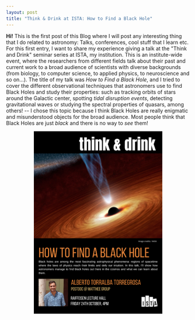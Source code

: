 ```yaml
---
layout: post
title: "Think & Drink at ISTA: How to Find a Black Hole"
---
```


**Hi!** This is the first post of this Blog where I will post any interesting thing that I do related to astronomy: Talks, conferences, cool stuff that I learn etc. For this first entry, I want to share my experience giving a talk at the "Think and Drink" seminar series at ISTA, my institution. This is an institute-wide event, where the researchers from different fields talk about their past and current work to a broad audience of scientists with diverse backgrounds (from biology, to computer science, to applied physics, to neuroscience and so on...). The title of my talk was *How to Find a Black Hole*, and I tried to cover the different observational techniques that astronomers use to find Black Holes and study their properties: such as tracking orbits of stars around the Galactic center, spotting *tidal disruption events*, detecting gravitational waves or studying the spectral properties of quasars, among others! -- I chose this topic because I think Black Holes are really enigmatic and misunderstood objects for the broad audience. Most people think that Black Holes are just *black* and there is no way to *see* them!
<p align="center">
<img src="/assets/images/thinkNdrink_poster.png" alt="Think and Drink poster" width="70%"/>
</p>
